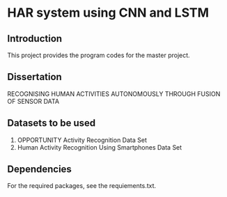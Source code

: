 # HAR system using CNN and LSTM

## Introduction
This project provides the program codes for the master project.

## Dissertation
RECOGNISING HUMAN ACTIVITIES AUTONOMOUSLY THROUGH FUSION OF SENSOR DATA

## Datasets to be used
1. OPPORTUNITY Activity Recognition Data Set
2. Human Activity Recognition Using Smartphones Data Set

## Dependencies
For the required packages, see the requiements.txt.
